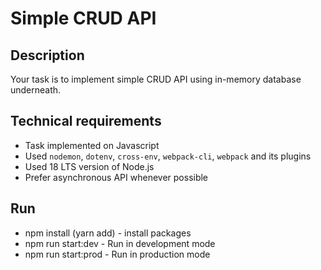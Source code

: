 # Simple CRUD API

## Description

Your task is to implement simple CRUD API using in-memory database underneath.

## Technical requirements

- Task  implemented on Javascript
- Used `nodemon`, `dotenv`, `cross-env`,  `webpack-cli`, `webpack` and its plugins
- Used 18 LTS version of Node.js
- Prefer asynchronous API whenever possible

## Run 
* npm install (yarn add) - install packages
* npm run start:dev - Run in development mode
* npm run start:prod - Run in production mode
